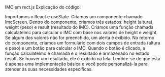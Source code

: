 IMC em rect.js
Explicação do código:

Importamos o React e useState.
Criamos um componente chamado ImcScreen.
Dentro do componente, criamos três estados: height (altura), weight (peso) e result (resultado do IMC).
Criamos uma função chamada calculateImc para calcular o IMC com base nos valores de height e weight. Se algum dos valores não for preenchido, um alerta é exibido.
No retorno do componente, criamos um formulário com dois campos de entrada (altura e peso) e um botão para calcular o IMC.
Quando o botão é clicado, a função calculateImc é chamada e o resultado é armazenado no estado result.
Se houver um resultado, ele é exibido na tela.
Lembre-se de que esta é apenas uma implementação básica e você pode personalizá-la para atender às suas necessidades específicas.
